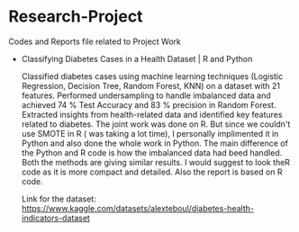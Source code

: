 # Research-Project
Codes and Reports file related to Project Work

- Classifying Diabetes Cases in a Health Dataset | R and Python

  Classified diabetes cases using machine learning techniques (Logistic Regression, Decision Tree, Random Forest, KNN) on a dataset with 21 features.
  Performed undersampling to handle imbalanced data and achieved 74 \% Test Accuracy and 83 \% precision in Random Forest.
  Extracted insights from health-related data and identified key features related to diabetes.
  The joint work was done on R. But since we couldn't use SMOTE in R ( was taking a lot time), I personally implimented it in Python and also done the whole work in 
  Python. The main difference of the Python and R code is how the imbalanced data had beed handled. Both the methods are giving similar results.
  I would suggest to look theR code as it is more compact and detailed. Also the report is based on R code.

  Link for the dataset: https://www.kaggle.com/datasets/alexteboul/diabetes-health-indicators-dataset

